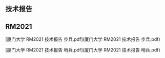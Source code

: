 ## 技术报告

## RM2021

[厦门大学 RM2021 技术报告 步兵.pdf](厦门大学 RM2021 技术报告 步兵.pdf)  

[厦门大学 RM2021 技术报告 哨兵.pdf](厦门大学 RM2021 技术报告 哨兵.pdf) 

